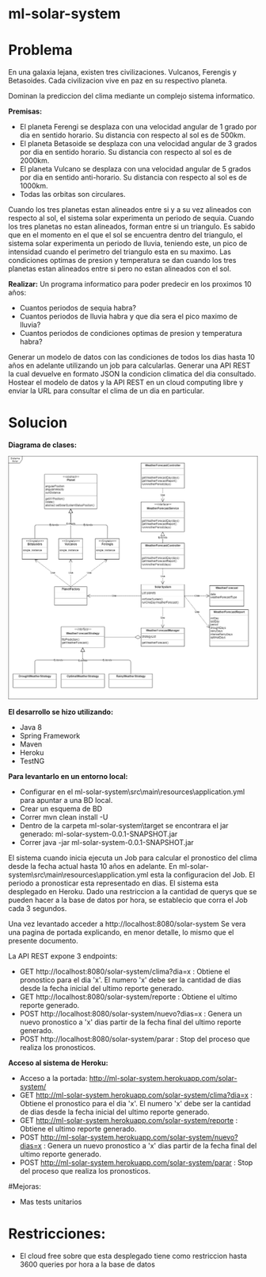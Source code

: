 # ml-solar-system

# Problema
En una galaxia lejana, existen tres civilizaciones. Vulcanos, Ferengis y Betasoides. Cada civilizacion vive en paz en su respectivo planeta.

Dominan la prediccion del clima mediante un complejo sistema informatico.

**Premisas:**
* El planeta Ferengi se desplaza con una velocidad angular de 1 grado por dia en sentido horario. Su distancia con respecto al sol es de 500km.
* El planeta Betasoide se desplaza con una velocidad angular de 3 grados por dia en sentido horario. Su distancia con respecto al sol es de 2000km.
* El planeta Vulcano se desplaza con una velocidad angular de 5 grados por dia en sentido anti-horario. Su distancia con respecto al sol es de 1000km.
* Todas las orbitas son circulares.

Cuando los tres planetas estan alineados entre si y a su vez alineados con respecto al sol, el sistema solar experimenta un periodo de sequia.
Cuando los tres planetas no estan alineados, forman entre si un triangulo. Es sabido que en el momento en el que el sol se encuentra dentro del triangulo, el sistema solar experimenta un periodo de lluvia, teniendo este, un pico de intensidad cuando el perimetro del triangulo esta en su maximo.
Las condiciones optimas de presion y temperatura se dan cuando los tres planetas estan alineados entre si pero no estan alineados con el sol.

**Realizar:**
Un programa informatico para poder predecir en los proximos 10 años:
* Cuantos periodos de sequia habra?
* Cuantos periodos de lluvia habra y que dia sera el pico maximo de lluvia?
* Cuantos periodos de condiciones optimas de presion y temperatura habra?

Generar un modelo de datos con las condiciones de todos los dias hasta 10 años en adelante utilizando un job para calcularlas.
Generar una API REST la cual devuelve en formato JSON la condicion climatica del dia consultado.
Hostear el modelo de datos y la API REST en un cloud computing libre y enviar la URL para consultar el clima de un dia en particular.

# Solucion

**Diagrama de clases:**

![Screenshot](src/main/resources/public/use-case-diagram.png)

**El desarrollo se hizo utilizando:**
* Java 8
* Spring Framework 
* Maven
* Heroku
* TestNG

**Para levantarlo en un entorno local:**
 * Configurar en el ml-solar-system\src\main\resources\application.yml para apuntar a una BD local.
 * Crear un esquema de BD
 * Correr mvn clean install -U
 * Dentro de la carpeta ml-solar-system\target se encontrara el jar generado: ml-solar-system-0.0.1-SNAPSHOT.jar
 * Correr java -jar ml-solar-system-0.0.1-SNAPSHOT.jar
 
El sistema cuando inicia ejecuta un Job para calcular el pronostico del clima desde la fecha actual hasta 10 años en adelante.
En ml-solar-system\src\main\resources\application.yml esta la configuracion del Job. El periodo a pronosticar esta representado en dias.
El sistema esta desplegado en Heroku. Dado una restriccion a la cantidad de querys que se pueden hacer a la base de datos por hora, se establecio que corra el Job cada 3 segundos.

Una vez levantado acceder a http://localhost:8080/solar-system
Se vera una pagina de portada explicando, en menor detalle, lo mismo que el presente documento.

La API REST expone 3 endpoints:
* GET http://localhost:8080/solar-system/clima?dia=x : Obtiene el pronostico para el dia 'x'. El numero 'x' debe ser la cantidad de dias desde la fecha inicial del ultimo reporte generado.
* GET http://localhost:8080/solar-system/reporte : Obtiene el ultimo reporte generado.
* POST http://localhost:8080/solar-system/nuevo?dias=x : Genera un nuevo pronostico a 'x' dias partir de la fecha final del ultimo reporte generado.
* POST http://localhost:8080/solar-system/parar : Stop del proceso que realiza los pronosticos.

**Acceso al sistema de Heroku:**
* Acceso a la portada: http://ml-solar-system.herokuapp.com/solar-system/
* GET http://ml-solar-system.herokuapp.com/solar-system/clima?dia=x : Obtiene el pronostico para el dia 'x'. El numero 'x' debe ser la cantidad de dias desde la fecha inicial del ultimo reporte generado.
* GET http://ml-solar-system.herokuapp.com/solar-system/reporte : Obtiene el ultimo reporte generado.
* POST http://ml-solar-system.herokuapp.com/solar-system/nuevo?dias=x : Genera un nuevo pronostico a 'x' dias partir de la fecha final del ultimo reporte generado.
* POST http://ml-solar-system.herokuapp.com/solar-system/parar : Stop del proceso que realiza los pronosticos.

#Mejoras:

* Mas tests unitarios

# Restricciones:

* El cloud free sobre que esta desplegado tiene como restriccion hasta 3600 queries por hora a la base de datos
